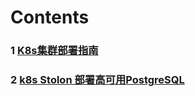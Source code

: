 # Contents
### 1 [K8s集群部署指南](./K8sClusterDeployment.html)
### 2 [k8s Stolon 部署高可用PostgreSQL](./K8sStolonPostgreSQL.html)
